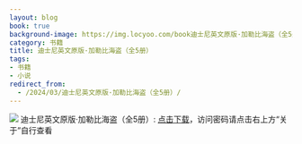 ```yaml
---
layout: blog
book: true
background-image: https://img.locyoo.com/book迪士尼英文原版·加勒比海盗（全5册）.jpg
category: 书籍
title: 迪士尼英文原版·加勒比海盗（全5册）
tags:
- 书籍
- 小说
redirect_from:
  - /2024/03/迪士尼英文原版·加勒比海盗（全5册）/
---
```

![](https://img.locyoo.com/book迪士尼英文原版·加勒比海盗（全5册）.jpg)
迪士尼英文原版·加勒比海盗（全5册）: <a name = "ref1" href="https://url18.ctfile.com/f/50983618-1363199063-90009f?p=3619">点击下载</a>，访问密码请点击右上方“关于”自行查看